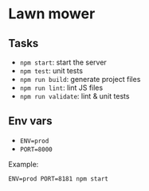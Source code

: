 # Lawn mower

## Tasks

- ```npm start```: start the server
- ```npm test```: unit tests
- ```npm run build```: generate project files
- ```npm run lint```: lint JS files
- ```npm run validate```: lint & unit tests

## Env vars

- ```ENV=prod```
- ```PORT=8000```

Example:

```
ENV=prod PORT=8181 npm start
```
